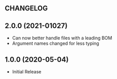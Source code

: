 ## CHANGELOG

## 2.0.0 (2021-01027)

* Can now better handle files with a leading BOM
* Argument names changed for less typing

## 1.0.0 (2020-05-04)

* Initial Release

